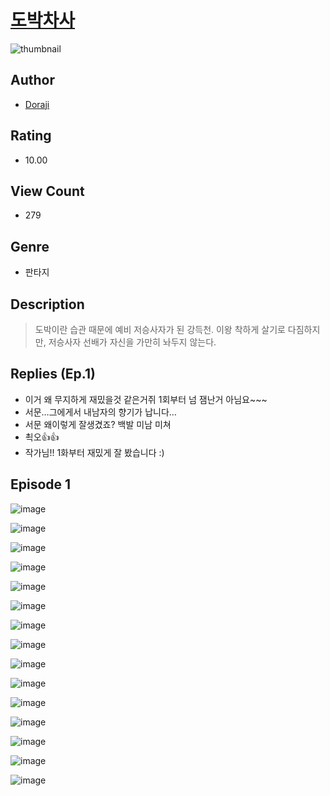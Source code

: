 # [도박차사](https://comic.naver.com/challenge/list?titleId=810892)
![thumbnail](https://image-comic.pstatic.net/user_contents_data/challenge_comic/2023/05/24/upload_4136047602182612323_480x623.jpeg)

## Author
- [Doraji](https://comic.naver.com/artistTitle?id=367115)

## Rating
- 10.00

## View Count
- 279

## Genre
- 판타지

## Description
> 도박이란 습관 때문에 예비 저승사자가 된 강득천. 이왕 착하게 살기로 다짐하지만, 저승사자 선배가 자신을 가만히 놔두지 않는다.

## Replies (Ep.1)
- 이거 왜 무지하게 재밌을것 같은거쥐 1회부터 넘 잼난거 아님요~~~
- 서문…그에게서 내남자의 향기가 납니다…
- 서문 왜이렇게 잘생겼죠? 백발 미남 미쳐
- 쵝오👍👍
- 작가님!! 1화부터 재밌게 잘 봤습니다 :)

## Episode 1
![image](https://image-comic.pstatic.net/user_contents_data/challenge_comic/2023/05/24/367115/upload_7090133868488242787.jpeg)

![image](https://image-comic.pstatic.net/user_contents_data/challenge_comic/2023/05/24/367115/upload_3473740284762206264.jpeg)

![image](https://image-comic.pstatic.net/user_contents_data/challenge_comic/2023/05/24/367115/upload_3832624195027677793.jpeg)

![image](https://image-comic.pstatic.net/user_contents_data/challenge_comic/2023/05/24/367115/upload_7017790418640188979.jpeg)

![image](https://image-comic.pstatic.net/user_contents_data/challenge_comic/2023/05/24/367115/upload_3833463118893691747.jpeg)

![image](https://image-comic.pstatic.net/user_contents_data/challenge_comic/2023/05/24/367115/upload_7305791006273779766.jpeg)

![image](https://image-comic.pstatic.net/user_contents_data/challenge_comic/2023/05/24/367115/upload_3690530987260076597.jpeg)

![image](https://image-comic.pstatic.net/user_contents_data/challenge_comic/2023/05/24/367115/upload_7018408365734323298.jpeg)

![image](https://image-comic.pstatic.net/user_contents_data/challenge_comic/2023/05/24/367115/upload_3918755331796395576.jpeg)

![image](https://image-comic.pstatic.net/user_contents_data/challenge_comic/2023/05/24/367115/upload_7148958858157843510.jpeg)

![image](https://image-comic.pstatic.net/user_contents_data/challenge_comic/2023/05/24/367115/upload_3559310695581573428.jpeg)

![image](https://image-comic.pstatic.net/user_contents_data/challenge_comic/2023/05/24/367115/upload_3544672862837236279.jpeg)

![image](https://image-comic.pstatic.net/user_contents_data/challenge_comic/2023/05/24/367115/upload_3979323025028965477.jpeg)

![image](https://image-comic.pstatic.net/user_contents_data/challenge_comic/2023/05/24/367115/upload_3617625460176021041.jpeg)

![image](https://image-comic.pstatic.net/user_contents_data/challenge_comic/2023/05/24/367115/upload_4049358824096871731.jpeg)
